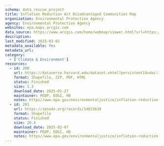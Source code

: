 ```yaml
---
schema: data_rescue_project 
title: Inflation Reduction Act Disadvantaged Communities Map
organization: Environmental Protection Agency
agency: Environmental Protection Agency
websites: epa.maps.arcgis.com
data_source: https://www.arcgis.com/home/webmap/viewer.html?url=https://geopub.epa.gov/arcgis/rest/services/ejscreen/environmental_climate_justice_program/MapServer&source=sd
description: 
last_modified: 2025-03-02
metadata_available: Yes
metadata_url: 
category:
  - ['Climate & Environment'] 
resources:
  - id: 200
    url: https://dataverse.harvard.edu/dataset.xhtml?persistentId=doi:10.7910/DVN/FMKBXS
    format: Shapefile, ZIP, PDF, HTML
    status: Finished
    size: 1.3
    download_date: 2025-01-27
    maintainer: PEDP, EDGI, HD
    notes: https//www.epa.gov/environmentaljustice/inflation-reduction-act-disadvantaged-communities-map; data download here https//gaftp.epa.gov/EPA_IRA_Public/
  - id: 201
    url: https://zenodo.org/records/14833639
    format: Shapefile
    status: Finished
    size: 28.4
    download_date: 2025-02-07
    maintainer: PEDP, EDGI, HD
    notes: https//www.epa.gov/environmentaljustice/inflation-reduction-act-disadvantaged-communities-map; data download here https//gaftp.epa.gov/EPA_IRA_Public/
---
```

